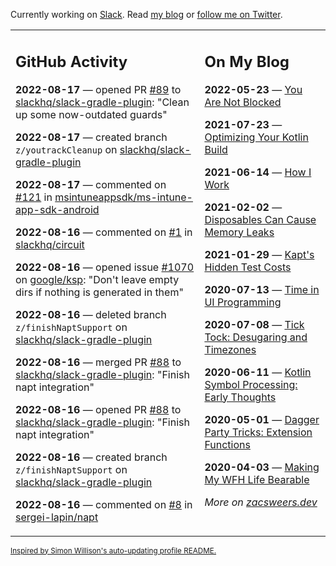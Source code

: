Currently working on [Slack](https://slack.com/). Read [my blog](https://zacsweers.dev/) or [follow me on Twitter](https://twitter.com/ZacSweers).

<table><tr><td valign="top" width="60%">

## GitHub Activity
<!-- githubActivity starts -->
**2022-08-17** — opened PR [#89](https://github.com/slackhq/slack-gradle-plugin/pull/89) to [slackhq/slack-gradle-plugin](https://github.com/slackhq/slack-gradle-plugin): "Clean up some now-outdated guards"

**2022-08-17** — created branch `z/youtrackCleanup` on [slackhq/slack-gradle-plugin](https://github.com/slackhq/slack-gradle-plugin)

**2022-08-17** — commented on [#121](https://github.com/msintuneappsdk/ms-intune-app-sdk-android/issues/121#issuecomment-1218216484) in [msintuneappsdk/ms-intune-app-sdk-android](https://github.com/msintuneappsdk/ms-intune-app-sdk-android)

**2022-08-16** — commented on [#1](https://github.com/slackhq/circuit/issues/1#issuecomment-1217261530) in [slackhq/circuit](https://github.com/slackhq/circuit)

**2022-08-16** — opened issue [#1070](https://github.com/google/ksp/issues/1070) on [google/ksp](https://github.com/google/ksp): "Don't leave empty dirs if nothing is generated in them"

**2022-08-16** — deleted branch `z/finishNaptSupport` on [slackhq/slack-gradle-plugin](https://github.com/slackhq/slack-gradle-plugin)

**2022-08-16** — merged PR [#88](https://github.com/slackhq/slack-gradle-plugin/pull/88) to [slackhq/slack-gradle-plugin](https://github.com/slackhq/slack-gradle-plugin): "Finish napt integration"

**2022-08-16** — opened PR [#88](https://github.com/slackhq/slack-gradle-plugin/pull/88) to [slackhq/slack-gradle-plugin](https://github.com/slackhq/slack-gradle-plugin): "Finish napt integration"

**2022-08-16** — created branch `z/finishNaptSupport` on [slackhq/slack-gradle-plugin](https://github.com/slackhq/slack-gradle-plugin)

**2022-08-16** — commented on [#8](https://github.com/sergei-lapin/napt/issues/8#issuecomment-1216899615) in [sergei-lapin/napt](https://github.com/sergei-lapin/napt)
<!-- githubActivity ends -->
</td><td valign="top" width="40%">

## On My Blog
<!-- blog starts -->
**2022-05-23** — [You Are Not Blocked](https://www.zacsweers.dev/you-are-not-blocked/)

**2021-07-23** — [Optimizing Your Kotlin Build](https://www.zacsweers.dev/optimizing-your-kotlin-build/)

**2021-06-14** — [How I Work](https://www.zacsweers.dev/how-i-work/)

**2021-02-02** — [Disposables Can Cause Memory Leaks](https://www.zacsweers.dev/disposables-can-cause-memory-leaks/)

**2021-01-29** — [Kapt's Hidden Test Costs](https://www.zacsweers.dev/kapts-hidden-test-costs/)

**2020-07-13** — [Time in UI Programming](https://www.zacsweers.dev/time-in-ui/)

**2020-07-08** — [Tick Tock: Desugaring and Timezones](https://www.zacsweers.dev/ticktock-desugaring-timezones/)

**2020-06-11** — [Kotlin Symbol Processing: Early Thoughts](https://www.zacsweers.dev/kotlin-symbol-processor-early-thoughts/)

**2020-05-01** — [Dagger Party Tricks: Extension Functions](https://www.zacsweers.dev/dagger-party-tricks-extension-functions/)

**2020-04-03** — [Making My WFH Life Bearable](https://www.zacsweers.dev/making-wfh-life-bearable/)
<!-- blog ends -->
_More on [zacsweers.dev](https://zacsweers.dev/)_
</td></tr></table>

<sub><a href="https://simonwillison.net/2020/Jul/10/self-updating-profile-readme/">Inspired by Simon Willison's auto-updating profile README.</a></sub>